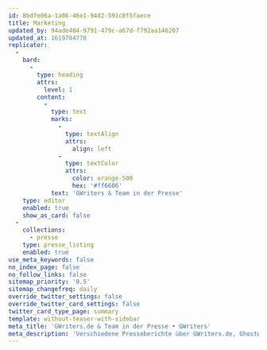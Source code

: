 ```yaml
---
id: 8bdfe06a-1a06-46e1-94d2-591c8f5faece
title: Marketing
updated_by: 94ade404-9791-479c-a67d-f792aa146207
updated_at: 1619784778
replicator:
  -
    bard:
      -
        type: heading
        attrs:
          level: 1
        content:
          -
            type: text
            marks:
              -
                type: textAlign
                attrs:
                  align: left
              -
                type: textColor
                attrs:
                  color: orange-500
                  hex: '#ff6606'
            text: 'GWriters & Team in der Presse'
    type: editor
    enabled: true
    show_as_card: false
  -
    collections:
      - presse
    type: presse_listing
    enabled: true
use_meta_keywords: false
no_index_page: false
no_follow_links: false
sitemap_priority: '0.5'
sitemap_changefreq: daily
override_twitter_settings: false
override_twitter_card_settings: false
twitter_card_type_page: summary
template: without-teaser-with-sidebar
meta_title: 'GWriters.de & Team in der Presse • GWriters'
meta_description: 'Verschiedene Presseberichte über GWriters.de, Ghostwriting im Allgemeinen und seriöse Ghostwriter Agenturen.'
---
```

